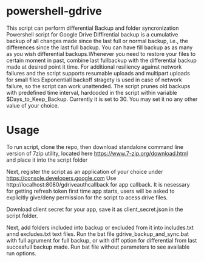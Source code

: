 # powershell-gdrive

This script can perform differential Backup and folder syncronization Powershell script for Google Drive
Diffirential backup is a cumulative backup of all changes made since the last full or normal backup, i.e., the differences since the last full backup.
You can have fill backup as as many as you wish differential backups.Whenever you need to restore your files to certain moment in past, combine last fullbackup with the differential backup made at desired point it time.
For additional resiliency against network failures and the script supports resumable uploads and multipart uploads for small files
Exponentiall backoff stragety is used in case of network failure, so the script can work unattended.
The script prunes old backups with predefined time interval, hardcoded in the script within variable $Days_to_Keep_Backup. Currently it is set to 30. You may set it no any other value of your choice.

# Usage
To run script, clone the repo, then download standalone command line version of 7zip utility, located here https://www.7-zip.org/download.html and place it into the script folder

Next, register the script as an application of your choice under https://console.developers.google.com Use http://localhost:8080/gdriveauthcallback for app callback.
It is nesessary for getting refresh token first time app starts, users will be asked to explicitly give/deny permission for the script to acess drive files.

Download client secret for your app, save it as client_secret.json in the script folder.

Next, add folders included into backup or excluded from it into includes.txt annd excludes.txt text files.
Run the bat file gdrive_backup_and_sync.bat with full agrument for full backup, or with diff option for differential from last succesfull backup made.
Run bat file without parameters to see available run options.
